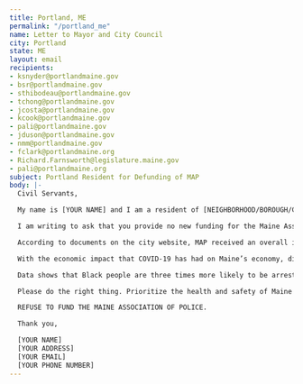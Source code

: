```yaml
---
title: Portland, ME
permalink: "/portland_me"
name: Letter to Mayor and City Council
city: Portland
state: ME
layout: email
recipients:
- ksnyder@portlandmaine.gov
- bsr@portlandmaine.gov
- sthibodeau@portlandmaine.gov
- tchong@portlandmaine.gov
- jcosta@portlandmaine.gov
- kcook@portlandmaine.gov
- pali@portlandmaine.gov
- jduson@portlandmaine.gov
- nmm@portlandmaine.gov
- fclark@portlandmaine.org
- Richard.Farnsworth@legislature.maine.gov
- pali@portlandmaine.org
subject: Portland Resident for Defunding of MAP
body: |-
  Civil Servants,

  My name is [YOUR NAME] and I am a resident of [NEIGHBORHOOD/BOROUGH/CITY].

  I am writing to ask that you provide no new funding for the Maine Association of Police (MAP). I am also asking that you halt all funding that has already been approved.

  According to documents on the city website, MAP received an overall increase of 5.3% in the budget plan for 2020. I ask you to refuse to increase the budget for MAP in the year 2021 and defuse all unspent funds into organizations throughout the state that are for essential human services, which MAP has proven not to be.

  With the economic impact that COVID-19 has had on Maine’s economy, difficult and thoughtful decisions will be required when it comes to the budget for Maine in 2021. Mainers are experiencing homelessness, illness, unemployment, loss of income, and police brutality in record numbers. The people that have burdened the brunt of this are People of Color, Indigenous peoples, the poor, and the working class.

  Data shows that Black people are three times more likely to be arrested than whites in Portland. In addition to that Black, Indigenous, and other People of Color in Maine are disproportionately subject to policing, arrests, and incarcerations. This proves that SYSTEMATIC RACISM IS PRESENT HERE IN MAINE AND IS PERPETUATED BY THE MAINE ASSOCIATION OF POLICE. Defunding the police will be the first step towards improving the quality of living for People of Color that are Mainers. It will divert funds from going to an institutionally racist association and allow those funds to be diverted to human services that need them badly.

  Please do the right thing. Prioritize the health and safety of Maine residents.

  REFUSE TO FUND THE MAINE ASSOCIATION OF POLICE.

  Thank you,

  [YOUR NAME]
  [YOUR ADDRESS]
  [YOUR EMAIL]
  [YOUR PHONE NUMBER]
---
```


